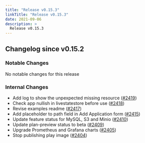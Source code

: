 ```yaml
---
title: "Release v0.15.3"
linkTitle: "Release v0.15.3"
date: 2021-09-06
description: >
  Release v0.15.3
---
```


## Changelog since v0.15.2

### Notable Changes

No notable changes for this release

### Internal Changes
* Add log to show the unpexpected missing resource ([#2419](https://github.com/pipe-cd/pipe/pull/2419))
* Check app nullish in livestatestore before use ([#2418](https://github.com/pipe-cd/pipe/pull/2418))
* Revise examples readme ([#2417](https://github.com/pipe-cd/pipe/pull/2417))
* Add placeholder to path field in Add Application form ([#2415](https://github.com/pipe-cd/pipe/pull/2415))
* Update feature status for MySQL, S3 and Minio ([#2410](https://github.com/pipe-cd/pipe/pull/2410))
* Update plan-preview status to beta ([#2409](https://github.com/pipe-cd/pipe/pull/2409))
* Upgrade Prometheus and Grafana charts ([#2405](https://github.com/pipe-cd/pipe/pull/2405))
* Stop publishing play image ([#2404](https://github.com/pipe-cd/pipe/pull/2404))
